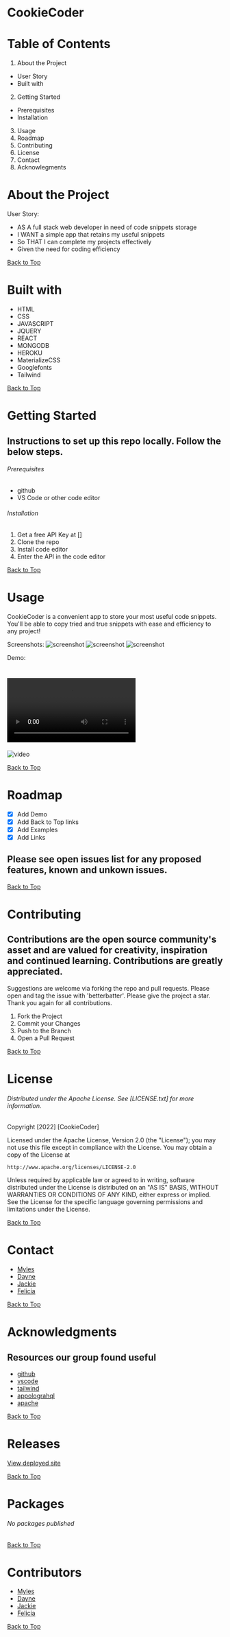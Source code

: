 # CookieCoder

# Table of Contents
1. About the Project
* User Story
* Built with
2. Getting Started
* Prerequisites
* Installation
3. Usage
4. Roadmap
5. Contributing
6. License
7. Contact
8. Acknowlegments

# About the Project

User Story:
* AS A full stack web developer in need of code snippets storage
* I WANT a simple app that retains my useful snippets
* So THAT I can complete my projects effectively
* Given the need for coding efficiency 

[Back to Top](#CookieCoder)

# Built with

* HTML
* CSS
* JAVASCRIPT
* JQUERY
* REACT
* MONGODB
* HEROKU
* MaterializeCSS
* Googlefonts
* Tailwind

[Back to Top](#CookieCoder)

# Getting Started

## Instructions to set up this repo locally. Follow the below steps.

###### Prerequisites

* github
* VS Code or other code editor


###### Installation

1. Get a free API Key at []
2. Clone the repo
3. Install code editor
4. Enter the API in the code editor

[Back to Top](#CookieCoder)

# Usage

CookieCoder is a convenient app to store your most useful code snippets. You'll be able to copy tried and true snippets with ease and efficiency to any project!

Screenshots:
![screenshot](old-computer.png)
![screenshot](.png)
![screenshot](.png)

Demo:

![link](.mp4) 
=======
![video](https://.mp4) 

[Back to Top](#CookieCoder)

# Roadmap

- [x] Add Demo
- [x] Add Back to Top links
- [x] Add Examples
- [x] Add Links

## Please see open issues list for any proposed features, known and unkown issues.

[Back to Top](#CookieCoder)

# Contributing

## Contributions are the open source community's asset and are valued for creativity, inspiration and continued learning. Contributions are greatly appreciated.
Suggestions are welcome via forking the repo and pull requests. Please open and tag the issue with 'betterbatter'. Please give the project a star. Thank you again for all contributions.
1. Fork the Project
2. Commit your Changes
4. Push to the Branch
5. Open a Pull Request

[Back to Top](#CookieCoder)

# License

###### Distributed under the Apache License. See [LICENSE.txt] for more information.

Copyright [2022] [CookieCoder]

Licensed under the Apache License, Version 2.0 (the "License");
you may not use this file except in compliance with the License.
You may obtain a copy of the License at

    http://www.apache.org/licenses/LICENSE-2.0

Unless required by applicable law or agreed to in writing, software
distributed under the License is distributed on an "AS IS" BASIS,
WITHOUT WARRANTIES OR CONDITIONS OF ANY KIND, either express or implied.
See the License for the specific language governing permissions and
limitations under the License.

[Back to Top](#CookieCoder)

# Contact

- [Myles](https://github.com/DomoMyles) 
- [Dayne](https://github.com/DayneLalmond)
- [Jackie](https://github.com/web-dev-jackie)
- [Felicia](https://github.com/maddiethornberry) 

[Back to Top](#CookieCoder)

# Acknowledgments

## Resources our group found useful
* [github](https://github.com/)
* [vscode](https://code.visualstudio.com/)
* [tailwind](https://tailwind-elements.com/docs/standard/components/paragraphs/)
* [appolograhql](https://www.apollographql.com/docs/apollo-server/deployment/heroku/)
* [apache](https://opensource.org/licenses/Apache-2.0)

[Back to Top](#CookieCoder)

# Releases

[View deployed site](https://cookie-coder.herokuapp.com/)

[Back to Top](#CookieCoder)

# Packages

###### No packages published

[Back to Top](#CookieCoder)

# Contributors

- [Myles](https://github.com/DomoMyles) 
- [Dayne](https://github.com/DayneLalmond)
- [Jackie](https://github.com/web-dev-jackie)
- [Felicia](https://github.com/maddiethornberry) 

[Back to Top](#CookieCoder)


